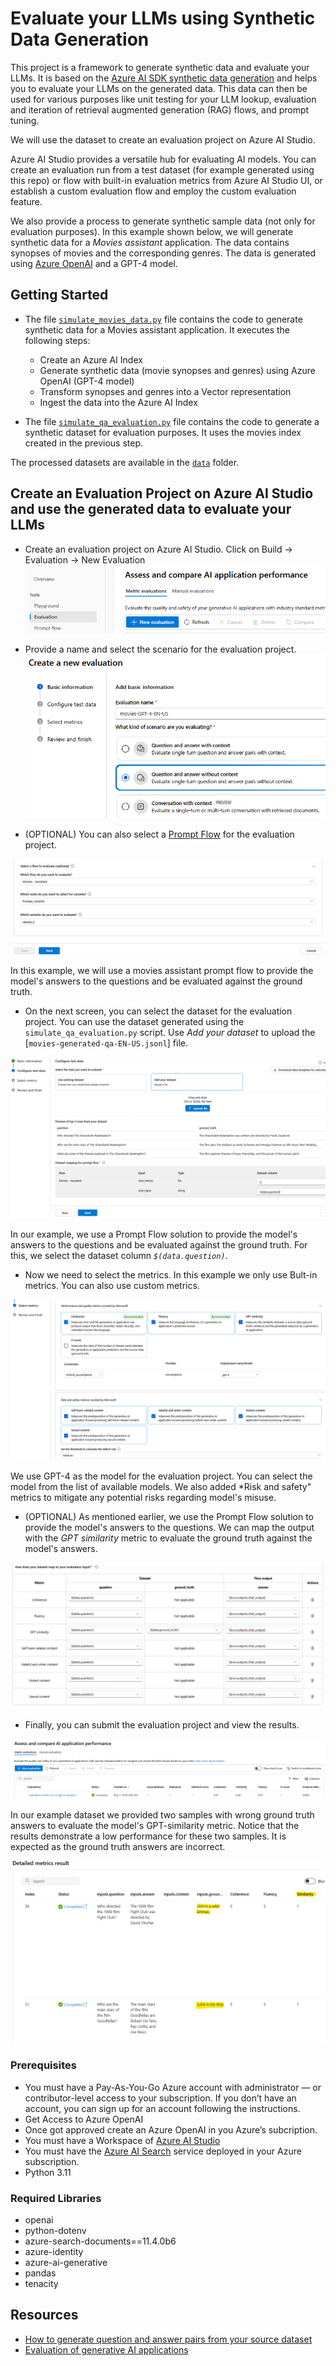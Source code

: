 # Evaluate your LLMs using Synthetic Data Generation

This project is a framework to generate synthetic data and evaluate your LLMs. It is based on the [Azure AI SDK synthetic data generation](https://learn.microsoft.com/en-us/azure/ai-studio/how-to/generate-data-qa) and helps you to evaluate your LLMs on the generated data. This data can then be used for various purposes like unit testing for your LLM lookup, evaluation and iteration of retrieval augmented generation (RAG) flows, and prompt tuning.

We will use the dataset to create an evaluation project on Azure AI Studio.

Azure AI Studio provides a versatile hub for evaluating AI models. You can create an evaluation run from a test dataset (for example generated using this repo) or flow with built-in evaluation metrics from Azure AI Studio UI, or establish a custom evaluation flow and employ the custom evaluation feature.

We also provide a process to generate synthetic sample data (not only for evaluation purposes). In this example shown below, we will generate synthetic data for a *Movies assistant* application. The data contains synopses of movies and the corresponding genres. The data is generated using [Azure OpenAI](https://learn.microsoft.com/en-us/azure/ai-services/openai/) and a GPT-4 model.

## Getting Started

- The file [`simulate_movies_data.py`](simulate_movies_data.py) file contains the code to generate synthetic data for a Movies assistant application.
It executes the following steps:
  - Create an Azure AI Index
  - Generate synthetic data (movie synopses and genres) using Azure OpenAI (GPT-4 model)
  - Transform synopses and genres into a Vector representation
  - Ingest the data into the Azure AI Index

- The file [`simulate_qa_evaluation.py`](simulate_qa_evaluation.py) file contains the code to generate a synthetic dataset for evaluation purposes. It uses the movies index created in the previous step.

The processed datasets are available in the [`data`](./data/) folder.

## Create an Evaluation Project on Azure AI Studio and use the generated data to evaluate your LLMs

- Create an evaluation project on Azure AI Studio. Click on Build -> Evaluation -> New Evaluation
![Create an Evaluation](images/create-evaluation.png)

- Provide a name and select the scenario for the evaluation project.
![Select a Scenario](images/select-scenario.png)

- (OPTIONAL) You can also select a [Prompt Flow](https://learn.microsoft.com/en-us/azure/ai-studio/concepts/prompt-flow) for the evaluation project.

![Select a Prompt Flow project](images/prompt-flow.png)

In this example, we will use a movies assistant prompt flow to provide the model's answers to the questions and be evaluated against the ground truth.

- On the next screen, you can select the dataset for the evaluation project. You can use the dataset generated using the `simulate_qa_evaluation.py` script. Use *Add your dataset* to upload the [`movies-generated-qa-EN-US.jsonl`] file.

![Configure the Evaluation Dataset](images/configure-evaluation-dataset.png)

In our example, we use a Prompt Flow solution to provide the model's answers to the questions and be evaluated against the ground truth. For this, we select the dataset column *`$(data.question)`*.

- Now we need to select the metrics. In this example we only use Bult-in metrics. You can also use custom metrics.

![Select the Metrics](images/select-metrics.png)

We use GPT-4 as the model for the evaluation project. You can select the model from the list of available models. We also added *Risk and safety" metrics to mitigate any potential risks regarding model's misuse.

- (OPTIONAL) As mentioned earlier, we use the Prompt Flow solution to provide the model's answers to the questions. We can map the output with the *GPT similarity* metric to evaluate the ground truth against the model's answers.

![Dataset map](images/dataset-map.png)

- Finally, you can submit the evaluation project and view the results.

![View Results](images/view-results.png)

In our example dataset we provided two samples with wrong ground truth answers to evaluate the model's GPT-similarity metric.
Notice that the results demonstrate a low performance for these two samples. It is expected as the ground truth answers are incorrect.

![Similarity Metric](images/similarity-metric.png)

### Prerequisites

- You must have a Pay-As-You-Go Azure account with administrator — or contributor-level access to your subscription. If you don’t have an account, you can sign up for an account following the instructions.
- Get Access to Azure OpenAI
- Once got approved create an Azure OpenAI in you Azure’s subcription.
- You must have a Workspace of [Azure AI Studio](https://azure.microsoft.com/en-gb/products/ai-studio/)
- You must have the [Azure AI Search](https://learn.microsoft.com/en-us/azure/search/search-what-is-azure-search) service deployed in your Azure subscription.
- Python 3.11

### Required Libraries

- openai
- python-dotenv
- azure-search-documents==11.4.0b6
- azure-identity
- azure-ai-generative
- pandas
- tenacity

## Resources

- [How to generate question and answer pairs from your source dataset](https://learn.microsoft.com/en-us/azure/ai-studio/how-to/generate-data-qa)
- [Evaluation of generative AI applications](https://learn.microsoft.com/en-us/azure/ai-studio/concepts/evaluation-approach-gen-ai)
